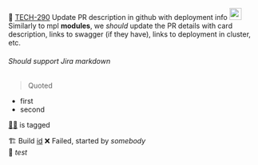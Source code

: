 📕 [TECH-290](https://vandebron.atlassian.net/browse/TECH-290) Update PR description in github with deployment info <img src="https://avatar-management--avatars.us-west-2.prod.public.atl-paas.net/557058:73eb6738-a8dc-4e71-beb2-16761407e54e/44a3caa2-b498-4ee1-927d-bdb0901a683e/24" width="24" height="24" alt="sam@vandebron.nl" /> 
Similarly to mpl **modules**, we *should* update the PR details with card description, links to swagger (if they have), links to deployment in cluster, etc.

###### Should support Jira markdown

> Quoted

- first
- second

[👩‍💻](https://vandebron.atlassian.net/browse/TECH-290/jira/people/6151b89d72f6970069e87968) is tagged



🏗️ Build [id](http://localhost/run) ❌ Failed, started by _somebody_  
🚀 _test_  
